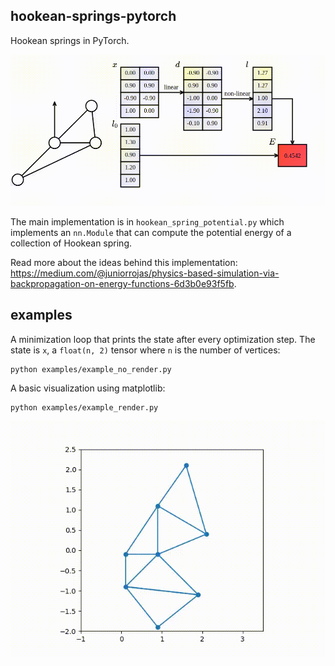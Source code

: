 ## hookean-springs-pytorch

Hookean springs in PyTorch.

![](media/compgraph.gif)

The main implementation is in `hookean_spring_potential.py` which implements an `nn.Module` that can compute the potential energy of a collection of Hookean spring.

Read more about the ideas behind this implementation: https://medium.com/@juniorrojas/physics-based-simulation-via-backpropagation-on-energy-functions-6d3b0e93f5fb.

## examples

A minimization loop that prints the state after every optimization step. The state is `x`, a `float(n, 2)` tensor where `n` is the number of vertices:

```
python examples/example_no_render.py
```

A basic visualization using matplotlib:

```
python examples/example_render.py
```

![](media/matplotlib.gif)